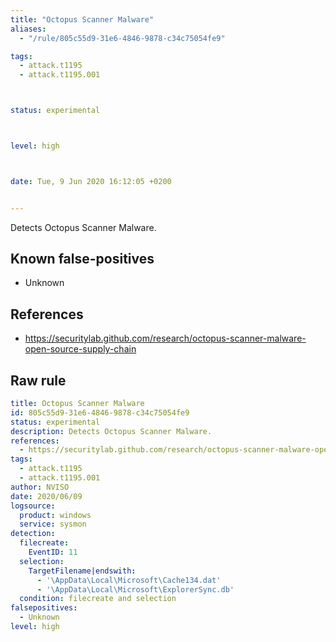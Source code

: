 ```yaml
---
title: "Octopus Scanner Malware"
aliases:
  - "/rule/805c55d9-31e6-4846-9878-c34c75054fe9"

tags:
  - attack.t1195
  - attack.t1195.001



status: experimental



level: high



date: Tue, 9 Jun 2020 16:12:05 +0200


---
```


Detects Octopus Scanner Malware.

<!--more-->


## Known false-positives

* Unknown



## References

* https://securitylab.github.com/research/octopus-scanner-malware-open-source-supply-chain


## Raw rule
```yaml
title: Octopus Scanner Malware
id: 805c55d9-31e6-4846-9878-c34c75054fe9
status: experimental
description: Detects Octopus Scanner Malware.
references:
  - https://securitylab.github.com/research/octopus-scanner-malware-open-source-supply-chain
tags:
  - attack.t1195
  - attack.t1195.001
author: NVISO
date: 2020/06/09
logsource:
  product: windows
  service: sysmon
detection:
  filecreate:
    EventID: 11
  selection:
    TargetFilename|endswith:
      - '\AppData\Local\Microsoft\Cache134.dat'
      - '\AppData\Local\Microsoft\ExplorerSync.db'
  condition: filecreate and selection
falsepositives:
  - Unknown
level: high
```
